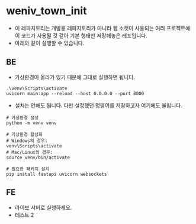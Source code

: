 # weniv_town_init
* 이 레파지토리는 개발용 레파지토리가 아니라 웹 소캣이 사용되는 여러 프로젝트에 이 코드가 사용될 것 같아 기본 형태만 저장해놓은 레포입니다.
* 아래와 같이 실행할 수 있습니다.

## BE
* 가상환경이 올라가 있기 때문에 그대로 실행하면 됩니다.
```
.\venv\Scripts\activate
uvicorn main:app --reload --host 0.0.0.0 --port 8000
```

* 설치는 안해도 됩니다. 다만 설정했던 명령어를 저장하고자 여기에도 올립니다.
```shell
# 가상환경 생성
python -m venv venv

# 가상환경 활성화
# Windows의 경우:
venv\Scripts\activate
# Mac/Linux의 경우:
source venv/bin/activate

# 필요한 패키지 설치
pip install fastapi uvicorn websockets
```

## FE
* 라이브 서버로 실행하세요.
* 테스트 2
